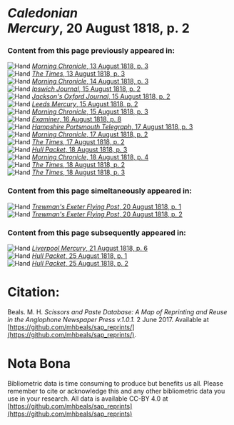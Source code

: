 # *Caledonian Mercury*, 20 August 1818, p. 2  
  
### Content from this page previously appeared in:  
![Hand](http://scissorsandpaste.net/wp-content/uploads/2017/06/smallhandpointer.png) [*Morning Chronicle*, 13 August 1818, p. 3](https://mhbeals.github.io/sap_html/Morning-Chronicle/Morning-Chronicle-13-August-1818-p-3)  
![Hand](http://scissorsandpaste.net/wp-content/uploads/2017/06/smallhandpointer.png) [*The Times*, 13 August 1818, p. 3](https://mhbeals.github.io/sap_html/The-Times/The-Times-13-August-1818-p-3)  
![Hand](http://scissorsandpaste.net/wp-content/uploads/2017/06/smallhandpointer.png) [*Morning Chronicle*, 14 August 1818, p. 3](https://mhbeals.github.io/sap_html/Morning-Chronicle/Morning-Chronicle-14-August-1818-p-3)  
![Hand](http://scissorsandpaste.net/wp-content/uploads/2017/06/smallhandpointer.png) [*Ipswich Journal*, 15 August 1818, p. 2](https://mhbeals.github.io/sap_html/Ipswich-Journal/Ipswich-Journal-15-August-1818-p-2)  
![Hand](http://scissorsandpaste.net/wp-content/uploads/2017/06/smallhandpointer.png) [*Jackson's Oxford Journal*, 15 August 1818, p. 2](https://mhbeals.github.io/sap_html/Jackson's-Oxford-Journal/Jackson's-Oxford-Journal-15-August-1818-p-2)  
![Hand](http://scissorsandpaste.net/wp-content/uploads/2017/06/smallhandpointer.png) [*Leeds Mercury*, 15 August 1818, p. 2](https://mhbeals.github.io/sap_html/Leeds-Mercury/Leeds-Mercury-15-August-1818-p-2)  
![Hand](http://scissorsandpaste.net/wp-content/uploads/2017/06/smallhandpointer.png) [*Morning Chronicle*, 15 August 1818, p. 3](https://mhbeals.github.io/sap_html/Morning-Chronicle/Morning-Chronicle-15-August-1818-p-3)  
![Hand](http://scissorsandpaste.net/wp-content/uploads/2017/06/smallhandpointer.png) [*Examiner*, 16 August 1818, p. 8](https://mhbeals.github.io/sap_html/Examiner/Examiner-16-August-1818-p-8)  
![Hand](http://scissorsandpaste.net/wp-content/uploads/2017/06/smallhandpointer.png) [*Hampshire Portsmouth Telegraph*, 17 August 1818, p. 3](https://mhbeals.github.io/sap_html/Hampshire-Portsmouth-Telegraph/Hampshire-Portsmouth-Telegraph-17-August-1818-p-3)  
![Hand](http://scissorsandpaste.net/wp-content/uploads/2017/06/smallhandpointer.png) [*Morning Chronicle*, 17 August 1818, p. 2](https://mhbeals.github.io/sap_html/Morning-Chronicle/Morning-Chronicle-17-August-1818-p-2)  
![Hand](http://scissorsandpaste.net/wp-content/uploads/2017/06/smallhandpointer.png) [*The Times*, 17 August 1818, p. 2](https://mhbeals.github.io/sap_html/The-Times/The-Times-17-August-1818-p-2)  
![Hand](http://scissorsandpaste.net/wp-content/uploads/2017/06/smallhandpointer.png) [*Hull Packet*, 18 August 1818, p. 3](https://mhbeals.github.io/sap_html/Hull-Packet/Hull-Packet-18-August-1818-p-3)  
![Hand](http://scissorsandpaste.net/wp-content/uploads/2017/06/smallhandpointer.png) [*Morning Chronicle*, 18 August 1818, p. 4](https://mhbeals.github.io/sap_html/Morning-Chronicle/Morning-Chronicle-18-August-1818-p-4)  
![Hand](http://scissorsandpaste.net/wp-content/uploads/2017/06/smallhandpointer.png) [*The Times*, 18 August 1818, p. 2](https://mhbeals.github.io/sap_html/The-Times/The-Times-18-August-1818-p-2)  
![Hand](http://scissorsandpaste.net/wp-content/uploads/2017/06/smallhandpointer.png) [*The Times*, 18 August 1818, p. 3](https://mhbeals.github.io/sap_html/The-Times/The-Times-18-August-1818-p-3)  
  
### Content from this page simeltaneously appeared in:  
![Hand](http://scissorsandpaste.net/wp-content/uploads/2017/06/smallhandpointer.png) [*Trewman's Exeter Flying Post*, 20 August 1818, p. 1](https://mhbeals.github.io/sap_html/Trewman's-Exeter-Flying-Post/Trewman's-Exeter-Flying-Post-20-August-1818-p-1)  
![Hand](http://scissorsandpaste.net/wp-content/uploads/2017/06/smallhandpointer.png) [*Trewman's Exeter Flying Post*, 20 August 1818, p. 2](https://mhbeals.github.io/sap_html/Trewman's-Exeter-Flying-Post/Trewman's-Exeter-Flying-Post-20-August-1818-p-2)  
  
### Content from this page subsequently appeared in:  
![Hand](http://scissorsandpaste.net/wp-content/uploads/2017/06/smallhandpointer.png) [*Liverpool Mercury*, 21 August 1818, p. 6](https://mhbeals.github.io/sap_html/Liverpool-Mercury/Liverpool-Mercury-21-August-1818-p-6)  
![Hand](http://scissorsandpaste.net/wp-content/uploads/2017/06/smallhandpointer.png) [*Hull Packet*, 25 August 1818, p. 1](https://mhbeals.github.io/sap_html/Hull-Packet/Hull-Packet-25-August-1818-p-1)  
![Hand](http://scissorsandpaste.net/wp-content/uploads/2017/06/smallhandpointer.png) [*Hull Packet*, 25 August 1818, p. 2](https://mhbeals.github.io/sap_html/Hull-Packet/Hull-Packet-25-August-1818-p-2)  


# Citation: 

Beals. M. H. *Scissors and Paste Database: A Map of Reprinting and Reuse in the Anglophone Newspaper Press v.1.0.1.* 2 June 2017. Available at [https://github.com/mhbeals/sap_reprints/](https://github.com/mhbeals/sap_reprints/). 

# Nota Bona

Bibliometric data is time consuming to produce but benefits us all. Please remember to cite or acknowledge this and any other bibliometric data you use in your research. All data is available CC-BY 4.0 at [https://github.com/mhbeals/sap_reprints](https://github.com/mhbeals/sap_reprints)